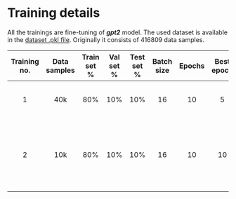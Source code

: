 # Training details

All the trainings are fine-tuning of ***gpt2*** model. The used dataset is available in
the [dataset .pkl file](../../../data/english_original/emotions/merged_training.pkl). Originally it consists of 416809 data
samples.

| Training no. | Data samples | Train set % | Val set % | Test set % | Batch size | Epochs | Best epoch |         Fitting time         | Train accuracy | Train loss | Val accuracy | Val loss | Test accuracy | Test loss |               Accuracy figure               |               Loss figure               |               Confusion matrix                |                         Notes                          |
|:------------:|:------------:|:-----------:|:---------:|:----------:|:----------:|:------:|:----------:|:----------------------------:|:--------------:|:----------:|:------------:|:--------:|:-------------:|:---------:|:-------------------------------------------:|:---------------------------------------:|:---------------------------------------------:|:------------------------------------------------------:|
|      1       |     40k      |     80%     |    10%    |    10%     |     16     |   10   |     5      | 28min 16s (***RTX 3070Ti***) |     0.9270     |   0.1753   |    0.9050    |  0.2359  |    0.9040     |  0.2448   | [figure](./figures/training_1_accuracy.png) | [figure](./figures/training_1_loss.png) | [figure](./figures/training_1_confmatrix.png) |              First attempt result is fine              |
|      2       |     10k      |     80%     |    10%    |    10%     |     16     |   10   |     10     |   25min 59s (***Colab***)    |     0.9323     |   0.1658   |    0.8950    |  0.3023  |    0.7560     |  0.7237   | [figure](./figures/training_2_accuracy.png) | [figure](./figures/training_2_loss.png) | [figure](./figures/training_2_confmatrix.png) | 10k data samples is not enough (8k for training itself |
